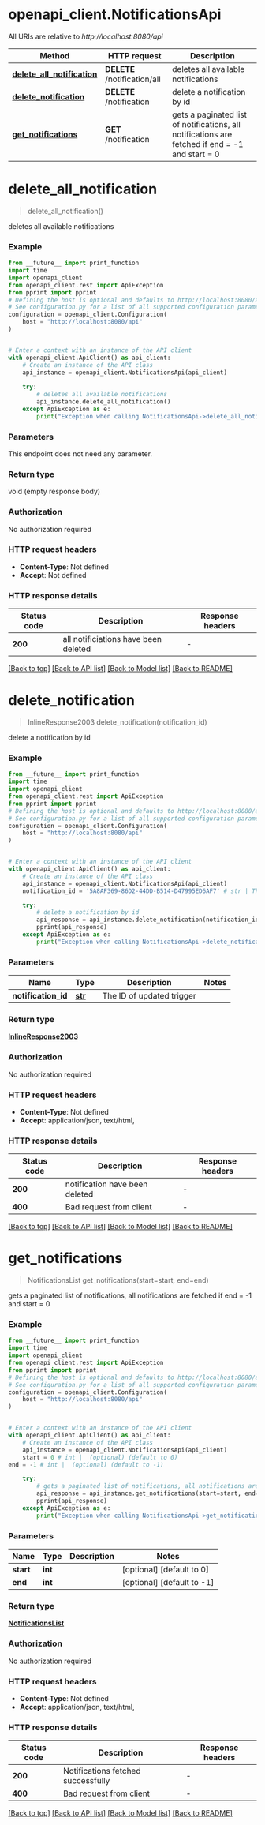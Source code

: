 # openapi_client.NotificationsApi

All URIs are relative to *http://localhost:8080/api*

Method | HTTP request | Description
------------- | ------------- | -------------
[**delete_all_notification**](NotificationsApi.md#delete_all_notification) | **DELETE** /notification/all | deletes all available notifications
[**delete_notification**](NotificationsApi.md#delete_notification) | **DELETE** /notification | delete a notification by id
[**get_notifications**](NotificationsApi.md#get_notifications) | **GET** /notification | gets a paginated list of notifications, all notifications are fetched if end &#x3D; -1 and start &#x3D; 0


# **delete_all_notification**
> delete_all_notification()

deletes all available notifications

### Example

```python
from __future__ import print_function
import time
import openapi_client
from openapi_client.rest import ApiException
from pprint import pprint
# Defining the host is optional and defaults to http://localhost:8080/api
# See configuration.py for a list of all supported configuration parameters.
configuration = openapi_client.Configuration(
    host = "http://localhost:8080/api"
)


# Enter a context with an instance of the API client
with openapi_client.ApiClient() as api_client:
    # Create an instance of the API class
    api_instance = openapi_client.NotificationsApi(api_client)
    
    try:
        # deletes all available notifications
        api_instance.delete_all_notification()
    except ApiException as e:
        print("Exception when calling NotificationsApi->delete_all_notification: %s\n" % e)
```

### Parameters
This endpoint does not need any parameter.

### Return type

void (empty response body)

### Authorization

No authorization required

### HTTP request headers

 - **Content-Type**: Not defined
 - **Accept**: Not defined

### HTTP response details
| Status code | Description | Response headers |
|-------------|-------------|------------------|
**200** | all notificiations have been deleted |  -  |

[[Back to top]](#) [[Back to API list]](../README.md#documentation-for-api-endpoints) [[Back to Model list]](../README.md#documentation-for-models) [[Back to README]](../README.md)

# **delete_notification**
> InlineResponse2003 delete_notification(notification_id)

delete a notification by id

### Example

```python
from __future__ import print_function
import time
import openapi_client
from openapi_client.rest import ApiException
from pprint import pprint
# Defining the host is optional and defaults to http://localhost:8080/api
# See configuration.py for a list of all supported configuration parameters.
configuration = openapi_client.Configuration(
    host = "http://localhost:8080/api"
)


# Enter a context with an instance of the API client
with openapi_client.ApiClient() as api_client:
    # Create an instance of the API class
    api_instance = openapi_client.NotificationsApi(api_client)
    notification_id = '5A8AF369-86D2-44DD-B514-D47995ED6AF7' # str | The ID of updated trigger

    try:
        # delete a notification by id
        api_response = api_instance.delete_notification(notification_id)
        pprint(api_response)
    except ApiException as e:
        print("Exception when calling NotificationsApi->delete_notification: %s\n" % e)
```

### Parameters

Name | Type | Description  | Notes
------------- | ------------- | ------------- | -------------
 **notification_id** | [**str**](.md)| The ID of updated trigger | 

### Return type

[**InlineResponse2003**](InlineResponse2003.md)

### Authorization

No authorization required

### HTTP request headers

 - **Content-Type**: Not defined
 - **Accept**: application/json, text/html, 

### HTTP response details
| Status code | Description | Response headers |
|-------------|-------------|------------------|
**200** | notification have been deleted |  -  |
**400** | Bad request from client |  -  |

[[Back to top]](#) [[Back to API list]](../README.md#documentation-for-api-endpoints) [[Back to Model list]](../README.md#documentation-for-models) [[Back to README]](../README.md)

# **get_notifications**
> NotificationsList get_notifications(start=start, end=end)

gets a paginated list of notifications, all notifications are fetched if end = -1 and start = 0

### Example

```python
from __future__ import print_function
import time
import openapi_client
from openapi_client.rest import ApiException
from pprint import pprint
# Defining the host is optional and defaults to http://localhost:8080/api
# See configuration.py for a list of all supported configuration parameters.
configuration = openapi_client.Configuration(
    host = "http://localhost:8080/api"
)


# Enter a context with an instance of the API client
with openapi_client.ApiClient() as api_client:
    # Create an instance of the API class
    api_instance = openapi_client.NotificationsApi(api_client)
    start = 0 # int |  (optional) (default to 0)
end = -1 # int |  (optional) (default to -1)

    try:
        # gets a paginated list of notifications, all notifications are fetched if end = -1 and start = 0
        api_response = api_instance.get_notifications(start=start, end=end)
        pprint(api_response)
    except ApiException as e:
        print("Exception when calling NotificationsApi->get_notifications: %s\n" % e)
```

### Parameters

Name | Type | Description  | Notes
------------- | ------------- | ------------- | -------------
 **start** | **int**|  | [optional] [default to 0]
 **end** | **int**|  | [optional] [default to -1]

### Return type

[**NotificationsList**](NotificationsList.md)

### Authorization

No authorization required

### HTTP request headers

 - **Content-Type**: Not defined
 - **Accept**: application/json, text/html, 

### HTTP response details
| Status code | Description | Response headers |
|-------------|-------------|------------------|
**200** | Notifications fetched successfully |  -  |
**400** | Bad request from client |  -  |

[[Back to top]](#) [[Back to API list]](../README.md#documentation-for-api-endpoints) [[Back to Model list]](../README.md#documentation-for-models) [[Back to README]](../README.md)


